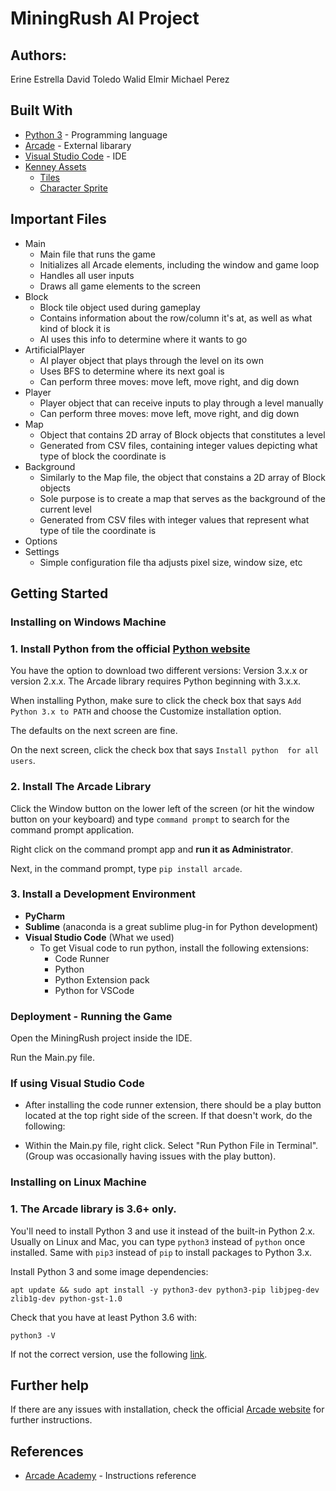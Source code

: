 # MiningRush AI Project


## Authors:
Erine Estrella
David Toledo
Walid Elmir
Michael Perez

## Built With
* [Python 3](https://www.python.org/downloads/) - Programming language
* [Arcade](http://arcade.academy/index.html) - External libarary 
* [Visual Studio Code](https://code.visualstudio.com/download) - IDE
* [Kenney Assets](https://kenney.nl/)
  * [Tiles](https://kenney.nl/assets/voxel-pack) 
  * [Character Sprite](https://kenney.nl/assets/platformer-characters-1)

## Important Files
- Main 
  - Main file that runs the game
  - Initializes all Arcade elements, including the window and game loop
  - Handles all user inputs
  - Draws all game elements to the screen
- Block
  - Block tile object used during gameplay
  - Contains information about the row/column it's at, as well as what kind of block it is
  - AI uses this info to determine where it wants to go
- ArtificialPlayer
  - AI player object that plays through the level on its own
  - Uses BFS to determine where its next goal is
  - Can perform three moves: move left, move right, and dig down
- Player
  - Player object that can receive inputs to play through a level manually
  - Can perform three moves: move left, move right, and dig down
- Map
  - Object that contains 2D array of Block objects that constitutes a level
  - Generated from CSV files, containing integer values depicting what type of block the coordinate is
- Background
  - Similarly to the Map file, the object that constains a 2D array of Block objects 
  - Sole purpose is to create a map that serves as the background of the current level
  - Generated from CSV files with integer values that represent what type of tile the coordinate is
- Options
- Settings 
  - Simple configuration file tha adjusts pixel size, window size, etc

## Getting Started

### Installing on Windows Machine

### 1. Install Python from the official [Python website](https://www.python.org/downloads/)
    
  You have the option to download two different versions: 
  Version 3.x.x or version 2.x.x. The Arcade library requires 
  Python beginning with 3.x.x.

  When installing Python, make sure to click the check box
  that says `Add Python 3.x to PATH` and choose the Customize 
  installation option. 

  The defaults on the next screen are fine. 

  On the next screen, click the check box that says `Install python 
  for all users`. 

### 2. Install The Arcade Library

  Click the Window button on the lower left of the screen (or hit
  the window button on your keyboard) and type `command prompt`
  to search for the command prompt application. 

  Right click on the command prompt app and **run it as Administrator**. 

  Next, in the command prompt, type `pip install arcade`.

### 3. Install a Development Environment

  - **PyCharm**
  - **Sublime** (anaconda is a great sublime plug-in for Python
    development)
  - **Visual Studio Code** (What we used)
      - To get Visual code to run python, install the following 
        extensions: 
          - Code Runner
          - Python 
          - Python Extension pack
          - Python for VSCode
    
### Deployment - Running the Game

Open the MiningRush project inside the IDE. 

Run the Main.py file. 

### If using Visual Studio Code

  * After installing the code runner extension, there should be a play 
  button located at the top right side of the screen. If that doesn't 
  work, do the following:

  * Within the Main.py file, right click. Select "Run Python File in 
  Terminal". (Group was occasionally having issues with the play 
  button). 

### Installing on Linux Machine

### 1. The Arcade library is 3.6+ only. 

  You'll need to install Python 3 and use it instead of the built-in Python 2.x. 
  Usually on Linux and Mac, you can type `python3` instead of `python` once 
  installed. Same with `pip3` instead of `pip` to install packages to Python 3.x.

  Install Python 3 and some image dependencies: 

    apt update && sudo apt install -y python3-dev python3-pip libjpeg-dev zlib1g-dev python-gst-1.0

  Check that you have at least Python 3.6 with: 

    python3 -V
  
  If not the correct version, use the following [link](https://tecadmin.net/install-python-3-6-ubuntu-linuxmint/).


## Further help 

If there are any issues with installation, check the official [Arcade website](http://arcade.academy) for further 
instructions. 

## References
* [Arcade Academy](http://arcade.academy/installation.html) - Instructions reference


    




